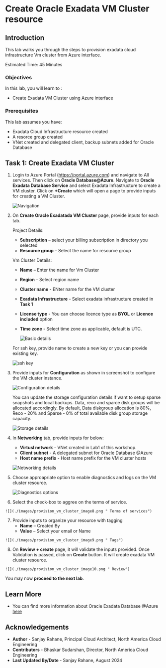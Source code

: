 # Create Oracle Exadata VM Cluster resource

## Introduction

This lab walks you through the steps to provision exadata cloud infrastructure Vm cluster from Azure interface.

Estimated Time:  45 Minutes


### Objectives
In this lab, you will learn to :
* Create Exadata VM Cluster using Azure interface

### Prerequisites  

This lab assumes you have:
- Exadata Cloud Infrastructure resource created
- A resorce group created
- VNet created and delegated client, backup subnets added for Oracle Database

##  Task 1: Create Exadata VM Cluster

1. Login to Azure Portal (https://portal.azure.com) and navigate to All services. Then click on **Oracle Database@Azure**.
    Navigate to **Oracle Exadata Database Service** and select Exadata Infrastructure to create a VM cluster.
    Click on **+Create** which will open a page to provide inputs for creating a VM Cluster.

      ![](./images/provision_vm_cluster_image1.png "Navigation ")

2. On **Create Oracle Exadatada VM Cluster** page, provide inputs for each tab.

    Project Details:
    * **Subscription** – select your billing subscription in directory you selected
    * **Resource group** – Select the name for resource group
    
    Vm Cluster Details:
    * **Name** – Enter the name for Vm Cluster
    * **Region** – Select region name
    * **Cluster name** - ENter name for the VM cluster
    * **Exadata Infrastructure** - Select exadata infrastructure created in **Task 1**
    * **License type** - You can choose licence type as **BYOL** or **Licence included** option
    * **Time zone** - Select time zone as applicable, default is UTC.

      ![](./images/provision_vm_cluster_image2.png " Basic details")

    For ssh key, provide name to create a new key or you can provide existing key.

      ![](./images/provision_vm_cluster_image3.png "ssh key ")

      
  3. Provide inputs for **Configuration** as shown in screenshot to configure the VM cluster instance.

      
      ![](./images/provision_vm_cluster_image4.png " Configuration details")

      You can update the storage configuration details if want to setup sparse snapshots and local backups. Data, reco and sparce disk groups will be allocated accordingly. By default, Data diskgroup allocation is 80%, Reco - 20% and Sparse - 0% of total available disk group storage capacity.

      ![](./images/provision_vm_cluster_image5.png "Storage details ")
  
  4. In **Networking** tab, provide inputs for below:

      * **Virtusl network** - VNet created in Lab1 of this workshop.
      * **Client subnet** - A delegated subnet for Oracle Database @Azure
      * **Host name prefix** - Host name prefix for the VM cluster hosts


     ![](./images/provision_vm_cluster_image6.png "Networking details ")

  5. Choose approapriate option to enable diagnostics and logs on the VM cluster resource. 

   
       ![](./images/provision_vm_cluster_image7.png " Diagnostics options")

  6. Select the check-box to aggree on the terms of service.
    
    ![](./images/provision_vm_cluster_image8.png " Terms of services")

  7. Provide inputs to organize your resource with tagging
      * **Name** – Created By
      * **Value** – Select your email or Name 

    ![](./images/provision_vm_cluster_image9.png " Tags")

  8. On **Review + create** page, it will validate the inputs provided. Once Validation is passed, click on **Create** button. 
   It will create exadata VM cluster resource. 

    ![](./images/provision_vm_cluster_image10.png " Review")


You may now **proceed to the next lab**.

## Learn More
- You can find more information about Oracle Exadata Database @Azure [here](https://docs.oracle.com/en-us/iaas/Content/multicloud/oaa.htm)


## Acknowledgements
* **Author** - Sanjay Rahane, Principal Cloud Architect, North America Cloud Engineering
* **Contributors** -  Bhaskar Sudarshan, Director, North America Cloud Engineering
* **Last Updated By/Date** - Sanjay Rahane, August 2024